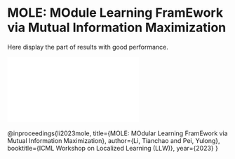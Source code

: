 # MOLE: MOdule Learning FramEwork via Mutual Information Maximization
Here display the part of results with good performance.

![alt text](pipeline.pdf)


@inproceedings{li2023mole,
  title={MOLE: MOdular Learning FramEwork via Mutual Information Maximization},
  author={Li, Tianchao and Pei, Yulong},
  booktitle={ICML Workshop on Localized Learning (LLW)},
  year={2023}
}
